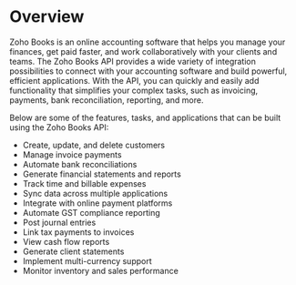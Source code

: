 # Overview

Zoho Books is an online accounting software that helps you manage your
finances, get paid faster, and work collaboratively with your clients and
teams. The Zoho Books API provides a wide variety of integration possibilities
to connect with your accounting software and build powerful, efficient
applications. With the API, you can quickly and easily add functionality that
simplifies your complex tasks, such as invoicing, payments, bank
reconciliation, reporting, and more.

Below are some of the features, tasks, and applications that can be built using
the Zoho Books API:

- Create, update, and delete customers
- Manage invoice payments
- Automate bank reconciliations
- Generate financial statements and reports
- Track time and billable expenses
- Sync data across multiple applications
- Integrate with online payment platforms
- Automate GST compliance reporting
- Post journal entries
- Link tax payments to invoices
- View cash flow reports
- Generate client statements
- Implement multi-currency support
- Monitor inventory and sales performance
